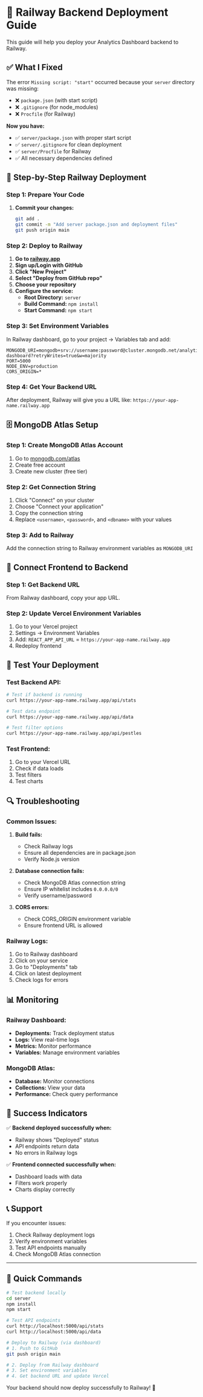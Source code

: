 # 🚂 Railway Backend Deployment Guide

This guide will help you deploy your Analytics Dashboard backend to Railway.

## ✅ **What I Fixed**

The error `Missing script: "start"` occurred because your `server` directory was missing:
- ❌ `package.json` (with start script)
- ❌ `.gitignore` (for node_modules)
- ❌ `Procfile` (for Railway)

**Now you have:**
- ✅ `server/package.json` with proper start script
- ✅ `server/.gitignore` for clean deployment
- ✅ `server/Procfile` for Railway
- ✅ All necessary dependencies defined

## 🚀 **Step-by-Step Railway Deployment**

### **Step 1: Prepare Your Code**

1. **Commit your changes:**
   ```bash
   git add .
   git commit -m "Add server package.json and deployment files"
   git push origin main
   ```

### **Step 2: Deploy to Railway**

1. **Go to [railway.app](https://railway.app)**
2. **Sign up/Login with GitHub**
3. **Click "New Project"**
4. **Select "Deploy from GitHub repo"**
5. **Choose your repository**
6. **Configure the service:**
   - **Root Directory:** `server`
   - **Build Command:** `npm install`
   - **Start Command:** `npm start`

### **Step 3: Set Environment Variables**

In Railway dashboard, go to your project → Variables tab and add:

```
MONGODB_URI=mongodb+srv://username:password@cluster.mongodb.net/analytics-dashboard?retryWrites=true&w=majority
PORT=5000
NODE_ENV=production
CORS_ORIGIN=*
```

### **Step 4: Get Your Backend URL**

After deployment, Railway will give you a URL like:
`https://your-app-name.railway.app`

## 🗄️ **MongoDB Atlas Setup**

### **Step 1: Create MongoDB Atlas Account**
1. Go to [mongodb.com/atlas](https://mongodb.com/atlas)
2. Create free account
3. Create new cluster (free tier)

### **Step 2: Get Connection String**
1. Click "Connect" on your cluster
2. Choose "Connect your application"
3. Copy the connection string
4. Replace `<username>`, `<password>`, and `<dbname>` with your values

### **Step 3: Add to Railway**
Add the connection string to Railway environment variables as `MONGODB_URI`

## 🔗 **Connect Frontend to Backend**

### **Step 1: Get Backend URL**
From Railway dashboard, copy your app URL.

### **Step 2: Update Vercel Environment Variables**
1. Go to your Vercel project
2. Settings → Environment Variables
3. Add: `REACT_APP_API_URL` = `https://your-app-name.railway.app`
4. Redeploy frontend

## 🧪 **Test Your Deployment**

### **Test Backend API:**
```bash
# Test if backend is running
curl https://your-app-name.railway.app/api/stats

# Test data endpoint
curl https://your-app-name.railway.app/api/data

# Test filter options
curl https://your-app-name.railway.app/api/pestles
```

### **Test Frontend:**
1. Go to your Vercel URL
2. Check if data loads
3. Test filters
4. Test charts

## 🔍 **Troubleshooting**

### **Common Issues:**

1. **Build fails:**
   - Check Railway logs
   - Ensure all dependencies are in package.json
   - Verify Node.js version

2. **Database connection fails:**
   - Check MongoDB Atlas connection string
   - Ensure IP whitelist includes `0.0.0.0/0`
   - Verify username/password

3. **CORS errors:**
   - Check CORS_ORIGIN environment variable
   - Ensure frontend URL is allowed

### **Railway Logs:**
1. Go to Railway dashboard
2. Click on your service
3. Go to "Deployments" tab
4. Click on latest deployment
5. Check logs for errors

## 📊 **Monitoring**

### **Railway Dashboard:**
- **Deployments:** Track deployment status
- **Logs:** View real-time logs
- **Metrics:** Monitor performance
- **Variables:** Manage environment variables

### **MongoDB Atlas:**
- **Database:** Monitor connections
- **Collections:** View your data
- **Performance:** Check query performance

## 🎉 **Success Indicators**

✅ **Backend deployed successfully when:**
- Railway shows "Deployed" status
- API endpoints return data
- No errors in Railway logs

✅ **Frontend connected successfully when:**
- Dashboard loads with data
- Filters work properly
- Charts display correctly

## 📞 **Support**

If you encounter issues:
1. Check Railway deployment logs
2. Verify environment variables
3. Test API endpoints manually
4. Check MongoDB Atlas connection

---

## 🚀 **Quick Commands**

```bash
# Test backend locally
cd server
npm install
npm start

# Test API endpoints
curl http://localhost:5000/api/stats
curl http://localhost:5000/api/data

# Deploy to Railway (via dashboard)
# 1. Push to GitHub
git push origin main

# 2. Deploy from Railway dashboard
# 3. Set environment variables
# 4. Get backend URL and update Vercel
```

Your backend should now deploy successfully to Railway! 🎉 